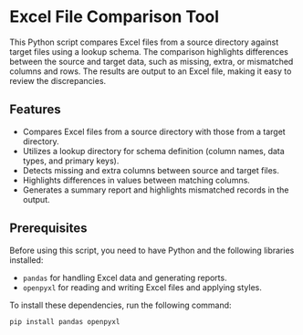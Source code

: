 # Excel File Comparison Tool

This Python script compares Excel files from a source directory against target files using a lookup schema. The comparison highlights differences between the source and target data, such as missing, extra, or mismatched columns and rows. The results are output to an Excel file, making it easy to review the discrepancies.

## Features

- Compares Excel files from a source directory with those from a target directory.
- Utilizes a lookup directory for schema definition (column names, data types, and primary keys).
- Detects missing and extra columns between source and target files.
- Highlights differences in values between matching columns.
- Generates a summary report and highlights mismatched records in the output.

## Prerequisites

Before using this script, you need to have Python and the following libraries installed:

- `pandas` for handling Excel data and generating reports.
- `openpyxl` for reading and writing Excel files and applying styles.
  
To install these dependencies, run the following command:

```bash
pip install pandas openpyxl
